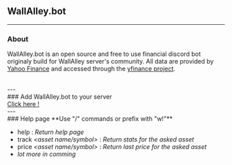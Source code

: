 ## WallAlley.bot
---
### About
<p>
    WallAlley.bot is an open source and free to use financial discord bot 
    originaly build for WallAlley server's community.
    All data are provided by <a href="https://finance.yahoo.com/">Yahoo Finance</a> and accessed 
    through the <a href="https://github.com/ranaroussi/yfinance">yfinance project</a>.
</p><br>
---<br>
### Add WallAlley.bot to your server<br>
<a href="https://discord.com/oauth2/authorize?client_id=933854937660661770&scope=bot%20applications.commands&permissions=8">Click here !</a><br>
---<br>
### Help page
**Use "/" commands or prefix with "w!"**

- help : _Return help page_
- track _\<asset name/symbol>_ : _Return stats for the asked asset_
- price _\<asset name/symbol>_ : _Return last price for the asked asset_
- _lot more in comming_
